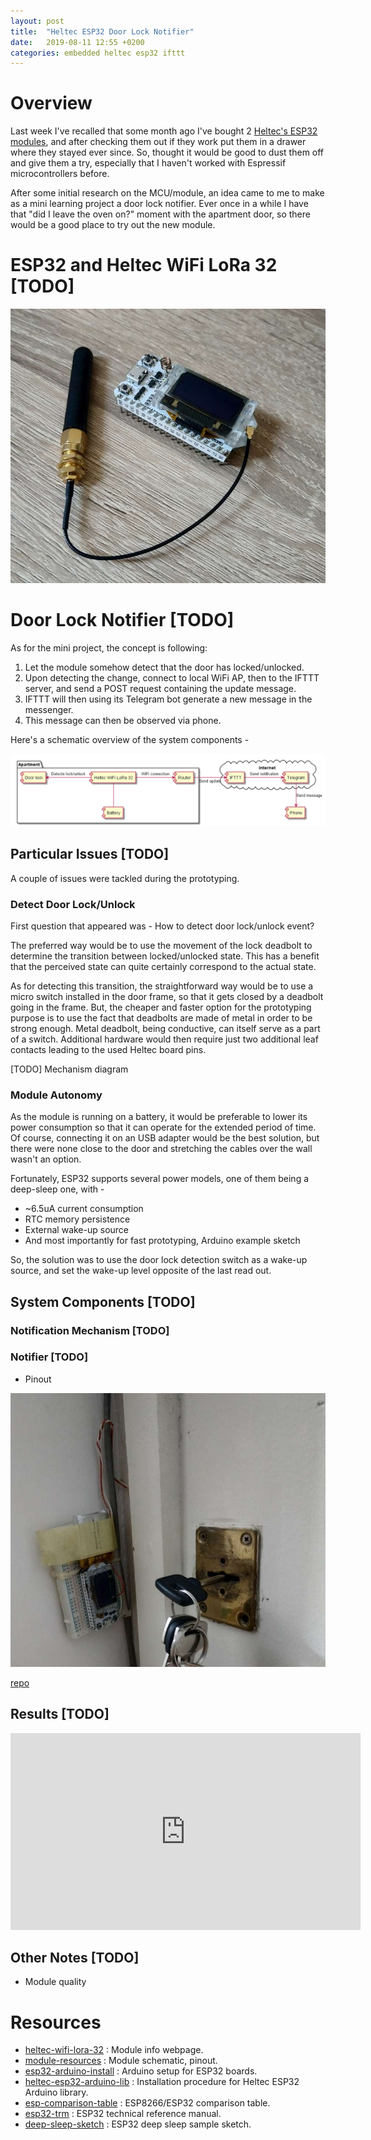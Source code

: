 ```yaml
---
layout: post
title:  "Heltec ESP32 Door Lock Notifier"
date:   2019-08-11 12:55 +0200
categories: embedded heltec esp32 ifttt
---
```


# Overview

Last week I've recalled that some month ago I've bought 2 [Heltec's
ESP32 modules][heltec-wifi-lora-32], and after checking them out if they
work put them in a drawer where they stayed ever since. So, thought it
would be good to dust them off and give them a try, especially that I
haven't worked with Espressif microcontrollers before.

After some initial research on the MCU/module, an idea came to me to
make as a mini learning project a door lock notifier. Ever once in a
while I have that "did I leave the oven on?" moment with the apartment
door, so there would be a good place to try out the new module.

# ESP32 and Heltec WiFi LoRa 32 [TODO]

![Heltec WiFi LoRa 32](/assets/images/posts/2019-08-11-heltec-esp32-door-lock-notifier/heltec-wifi-lora-32.jpg)

# Door Lock Notifier [TODO]

As for the mini project, the concept is following:

1.  Let the module somehow detect that the door has locked/unlocked.
2.  Upon detecting the change, connect to local WiFi AP, then to the
    IFTTT server, and send a POST request containing the update message.
3.  IFTTT will then using its Telegram bot generate a new message in the
    messenger.
4.  This message can then be observed via phone.

Here's a schematic overview of the system components -

![connection diagram](/assets/images/posts/2019-08-11-heltec-esp32-door-lock-notifier/connection-diagram.png)

## Particular Issues [TODO]

A couple of issues were tackled during the prototyping.

### Detect Door Lock/Unlock

First question that appeared was - How to detect door lock/unlock event?

The preferred way would be to use the movement of the lock deadbolt to
determine the transition between locked/unlocked state. This has a
benefit that the perceived state can quite certainly correspond to the
actual state.

As for detecting this transition, the straightforward way would be to
use a micro switch installed in the door frame, so that it gets closed
by a deadbolt going in the frame. But, the cheaper and faster option for
the prototyping purpose is to use the fact that deadbolts are made of
metal in order to be strong enough. Metal deadbolt, being conductive,
can itself serve as a part of a switch. Additional hardware would then
require just two additional leaf contacts leading to the used Heltec
board pins.

[TODO] Mechanism diagram

### Module Autonomy

As the module is running on a battery, it would be preferable to lower
its power consumption so that it can operate for the extended period of
time. Of course, connecting it on an USB adapter would be the best
solution, but there were none close to the door and stretching the
cables over the wall wasn't an option.

Fortunately, ESP32 supports several power models, one of them being a
deep-sleep one, with -

*   ~6.5uA current consumption
*   RTC memory persistence
*   External wake-up source
*   And most importantly for fast prototyping, Arduino example sketch

So, the solution was to use the door lock detection switch as a wake-up
source, and set the wake-up level opposite of the last read out.

## System Components [TODO]

### Notification Mechanism [TODO]

### Notifier [TODO]

*   Pinout

![hw-setup](/assets/images/posts/2019-08-11-heltec-esp32-door-lock-notifier/hw-setup.jpg)

[repo][sketch-repo]

## Results [TODO]

<iframe width="560" height="315"
src="https://www.youtube.com/embed/mfEv6WS8OTA" frameborder="0"
allow="accelerometer; autoplay; encrypted-media; gyroscope;
picture-in-picture" allowfullscreen></iframe>

## Other Notes [TODO]

*   Module quality

# Resources

*   [heltec-wifi-lora-32] : Module info webpage.
*   [module-resources] : Module schematic, pinout.
*   [esp32-arduino-install] : Arduino setup for ESP32 boards.
*   [heltec-esp32-arduino-lib] : Installation procedure for Heltec ESP32
    Arduino library.
*   [esp-comparison-table] : ESP8266/ESP32 comparison table.
*   [esp32-trm] : ESP32 technical reference manual.
*   [deep-sleep-sketch] : ESP32 deep sleep sample sketch.

[sketch-repo]: <https://github.com/kibihrchak/door-lock-notifier>

[heltec-wifi-lora-32]: <https://heltec.org/project/wifi-lora-32/>
[module-resources]: <https://github.com/Heltec-Aaron-Lee/WiFi_Kit_series>
[esp32-arduino-install]: <https://github.com/espressif/arduino-esp32/blob/master/docs/arduino-ide/boards_manager.md>
[heltec-esp32-arduino-lib]: <https://github.com/HelTecAutomation/Heltec_ESP32>
[esp-comparison-table]: <https://www.cnx-software.com/2016/03/25/esp8266-and-esp32-differences-in-one-single-table/>
[esp32-trm]: <https://www.espressif.com/sites/default/files/documentation/esp32_technical_reference_manual_en.pdf>
[deep-sleep-sketch]: <https://github.com/espressif/arduino-esp32/tree/master/libraries/ESP32/examples/DeepSleep/ExternalWakeUp>
